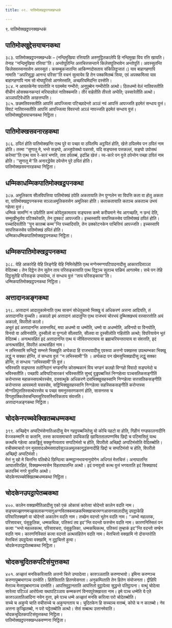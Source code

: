 ```yaml
---
title: ०९. पातिमोक्खट्ठपनक्खन्धकं

---
```

९. पातिमोक्खट्ठपनक्खन्धकं  


## पातिमोक्खुद्देसयाचनकथा

३८३. पातिमोक्खट्ठपनक्खन्धके – (नन्दिमुखिया रत्तियाति अरुणुट्ठितकालेपि हि नन्दिमुखा विय रत्ति खायति। तेनाह ‘‘नन्दिमुखिया रत्तिया’’ति। अन्तोपूतिन्ति अत्तचित्तसन्ताने किलेसपूतिभावेन अन्तोपूतिं। अवस्सुतन्ति किलेसवस्सनवसेन अवस्सुतं। कसम्बुकजातन्ति आकिण्णदोसताय संकिलिट्ठजातं।) याव बाहागहणापि नामाति ‘‘अपरिसुद्धा आनन्द परिसा’’ति वचनं सुत्वायेव हि तेन पक्कमितब्बं सिया, एवं अपक्कमित्वा याव बाहागहणापि नाम सो मोघपुरिसो आगमेस्सति, अच्छरियमिदन्ति दस्सेति।  
३८४. न आयतकेनेव पपातोति न पठममेव गम्भीरो; अनुपुब्बेन गम्भीरोति अत्थो। ठितधम्मो वेलं नातिवत्ततीति वीचीनं ओसक्कनकन्दरं मरियादवेलं नातिक्कमति। तीरं वाहेतीति तीरतो अप्पेति; उस्सारेतीति अत्थो। अञ्ञापटिवेधोति अरहत्तप्पत्ति।  
३८५. छन्नमतिवस्सतीति आपत्तिं आपज्जित्वा पटिच्छादेन्तो अञ्ञं नवं आपत्तिं आपज्जति इदमेतं सन्धाय वुत्तं। विवटं नातिवस्सतीति आपत्तिं आपज्जित्वा विवरन्तो अञ्ञं नापज्जति इदमेतं सन्धाय वुत्तं।  
पातिमोक्खुद्देसयाचनकथा निट्ठिता।  


## पातिमोक्खसवनारहकथा

३८६. ठपितं होति पातिमोक्खन्ति एत्थ पुरे वा पच्छा वा ठपितम्पि अट्ठपितं होति, खेत्ते ठपितमेव पन ठपितं नाम होति। तस्मा ‘‘सुणातु मे, भन्ते सङ्घो, अज्जुपोसथो पन्नरसो, यदि सङ्घस्स पत्तकल्लं, सङ्घो उपोसथं करेय्या’’ति एत्थ याव रे-कारं भणति, ताव ठपेतब्बं, इदञ्हि खेत्तं। य्य-कारे पन वुत्ते ठपेन्तेन पच्छा ठपितं नाम होति। ‘‘सुणातु मे’’ति अनारद्धेयेव ठपेन्तेन पुरे ठपितं होति।  
पातिमोक्खसवनारहकथा निट्ठिता।  


## धम्मिकाधम्मिकपातिमोक्खट्ठपनकथा

३८७. अमूलिकाय सीलविपत्तिया पातिमोक्खं ठपेति अकतायाति तेन पुग्गलेन सा विपत्ति कता वा होतु अकता वा, पातिमोक्खट्ठपनकस्स सञ्ञाअमूलिकवसेन अमूलिका होति। कताकतायाति कतञ्च अकतञ्च उभयं गहेत्वा वुत्तं।  
धम्मिकं सामग्गिं न उपेतीति कम्मं कोपेतुकामताय सङ्घस्स कम्मे करीयमाने नेव आगच्छति, न छन्दं देति, सम्मुखीभूतोव पटिक्कोसति, तेन दुक्कटं आपज्जति। इच्चस्सापि सापत्तिकस्सेव पातिमोक्खं ठपितं होति। पच्चादियतीति ‘‘पुन कातब्बं कम्म’’न्ति पच्चादियति, तेन उक्कोटनकेन पाचित्तियं आपज्जति। इच्चस्सापि सापत्तिकस्सेव पातिमोक्खं ठपितं होति।  
धम्मिकाधम्मिकपातिमोक्खट्ठपनकथा निट्ठिता।  


## धम्मिकपातिमोक्खट्ठपनकथा

३८८. येहि आकारेहि येहि लिङ्गेहि येहि निमित्तेहीति एत्थ मग्गेनमग्गपटिपादनादीसु आकारादिसञ्ञा वेदितब्बा। तेन दिट्ठेन तेन सुतेन ताय परिसङ्कायाति एत्थ दिट्ठञ्च सुतञ्च पाळियं आगतमेव। सचे पन तेहि दिट्ठसुतेहि परिसङ्कं उप्पादेय्य, तं सन्धाय वुत्तं ‘‘ताय परिसङ्काया’’ति।  
धम्मिकपातिमोक्खट्ठपनकथा निट्ठिता।  


## अत्तादानअङ्गकथा

३९८. अत्तादानं आदातुकामेनाति एत्थ सासनं सोधेतुकामो भिक्खु यं अधिकरणं अत्तना आदियति, तं अत्तादानन्ति वुच्चति। अकालो इमं अत्तादानं आदातुन्ति एत्थ राजभयं चोरभयं दुब्भिक्खभयं वस्सारत्तोति अयं अकालो, विपरीतो कालो।  
अभूतं इदं अत्तादानन्ति असन्तमिदं, मया अधम्मो वा धम्मोति, धम्मो वा अधम्मोति, अविनयो वा विनयोति, विनयो वा अविनयोति, दुस्सीलो वा पुग्गलो सीलवाति, सीलवा वा दुस्सीलोति गहितोति अत्थो; विपरियायेन भूतं वेदितब्बं। अनत्थसंहितं इदं अत्तादानन्ति एत्थ यं जीवितन्तरायाय वा ब्रह्मचरियन्तरायाय वा संवत्तति, इदं अनत्थसंहितं, विपरीतं अत्थसंहितं नाम।  
न लभिस्सामि सन्दिट्ठे सम्भत्ते भिक्खूति अप्पेकदा हि राजभयादीसु एवरूपा अत्तनो पक्खस्स उपत्थम्भका भिक्खू लद्धुं न सक्का होन्ति, तं सन्धाय वुत्तं ‘‘न लभिस्सामी’’ति । अप्पेकदा पन खेमसुभिक्खादीसु लद्धुं सक्का होन्ति, तं सन्धाय ‘‘लभिस्सामी’’ति वुत्तं।  
भविस्सति सङ्घस्स ततोनिदानं भण्डनन्ति कोसम्बकानं विय भण्डनं कलहो विग्गहो विवादो सङ्घभेदो च भविस्सतीति। पच्छापि अविप्पटिसारकरं भविस्सतीति सुभद्दं वुड्ढपब्बजितं निग्गहेत्वा पञ्चसतिकसङ्गीतिं करोन्तस्स महाकस्सपत्थेरस्सेव, दसवत्थुके अधिकरणे दसभिक्खुसहस्सानि निग्गहेत्वा सत्तसतिकसङ्गीतिं करोन्तस्स आयस्मतो यसस्सेव, सट्ठिभिक्खुसहस्सानि निग्गहेत्वा सहस्सिकसङ्गीतिं करोन्तस्स मोग्गलिपुत्ततिस्सत्थेरस्सेव च पच्छा समनुस्सरणकरणं होति, सासनस्स च विगतुपक्किलेसचन्दिमसूरियसस्सिरिकताय संवत्तति।  
अत्तादानअङ्गकथा निट्ठिता।  


## चोदकेनपच्चवेक्खितब्बधम्मकथा

३९९. अच्छिद्देन अप्पटिमंसेनातिआदीसु येन गहट्ठपब्बजितेसु यो कोचि पहटो वा होति, गिहीनं गण्डफालनादीनि वेज्जकम्मानि वा कतानि, तस्स कायसमाचारो उपचिकाहि खायिततालपण्णमिव छिद्दो च पटिमासितुं यत्थ कत्थचि गहेत्वा आकड्ढितुं सक्कुणेय्यताय सप्पटिमंसो च होति, विपरीतो अच्छिद्दो अप्पटिमंसोति वेदितब्बोति। वचीसमाचारो पन मुसावादओमसवादपेसुञ्ञअमूलकानुद्धंसनादीहि छिद्दो च सप्पटिमंसो च होति, विपरीतो अच्छिद्दो अप्पटिमंसो।  
मेत्तं नु खो मे चित्तन्ति पलिबोधे छिन्दित्वा कम्मट्ठानभावनानुयोगेन अधिगतं मेत्तचित्तं। अनाघातन्ति आघातविरहितं, विक्खम्भनवसेन विहताघातन्ति अत्थो। इदं पनावुसो कत्थ वुत्तं भगवताति इदं सिक्खापदं कतरस्मिं नगरे वुत्तन्ति अत्थो।  
चोदकेनपच्चवेक्खितब्बधम्मकथा निट्ठिता।  


## चोदकेनउपट्ठापेतब्बकथा

४००. कालेन वक्खामीतिआदीसु एको एकं ओकासं कारेत्वा चोदेन्तो कालेन वदति नाम। सङ्घमज्झगणमज्झसलाकग्गयागुअग्गवितक्कमाळकभिक्खाचारमग्गआसनसालादीसु उपट्ठाकेहि परिवारितक्खणे वा चोदेन्तो अकालेन वदति नाम। तच्छेन वदन्तो भूतेन वदति नाम। ‘‘अम्भो महल्लक, परिसावचर, पंसुकूलिक, धम्मकथिक, पतिरूपं तव इद’’न्ति वदन्तो फरुसेन वदति नाम। कारणनिस्सितं पन कत्वा ‘‘भन्ते महल्लकत्थ, परिसावचरा, पंसुकूलिका, धम्मकथिकत्थ, पतिरूपं तुम्हाकं इद’’न्ति वदन्तो सण्हेन वदति नाम। कारणनिस्सितं कत्वा वदन्तो अत्थसंहितेन वदति नाम। मेत्तचित्तो वक्खामि नो दोसन्तरोति मेत्तचित्तं उपट्ठपेत्वा वक्खामि, न दुट्ठचित्तो हुत्वा।  
चोदकेनउपट्ठापेतब्बकथा निट्ठिता।  


## चोदकचुदितकपटिसंयुत्तकथा

४०१. अज्झत्तं मनसिकरित्वाति अत्तनो चित्ते उप्पादेत्वा। कारुञ्ञताति करुणाभावो। इमिना करुणञ्च करुणापुब्बभागञ्च दस्सेति। हितेसिताति हितगवेसनता। अनुकम्पिताति तेन हितेन संयोजनता। द्वीहिपि मेत्तञ्च मेत्तापुब्बभागञ्च दस्सेति। आपत्तिवुट्ठानताति आपत्तितो वुट्ठापेत्वा सुद्धन्ते पतिट्ठापना। वत्थुं चोदेत्वा सारेत्वा पटिञ्ञं आरोपेत्वा यथापटिञ्ञाय कम्मकरणं विनयपुरेक्खारता नाम। इमे पञ्च धम्मेति ये एते कारुञ्ञतातिआदिना नयेन वुत्ता, इमे पञ्च धम्मे अज्झत्तं मनसि करित्वा परो चोदेतब्बोति।  
सच्चे च अकुप्पे चाति वचीसच्चे च अकुप्पनताय च। चुदितकेन हि सच्चञ्च वत्तब्बं, कोपो च न कातब्बो। नेव अत्तना कुज्झितब्बो, न परो घट्टेतब्बोति अत्थो। सेसं सब्बत्थ उत्तानमेवाति।  
चोदकचुदितकपटिसंयुत्तकथा निट्ठिता।  
पातिमोक्खट्ठपनक्खन्धकवण्णना निट्ठिता।  